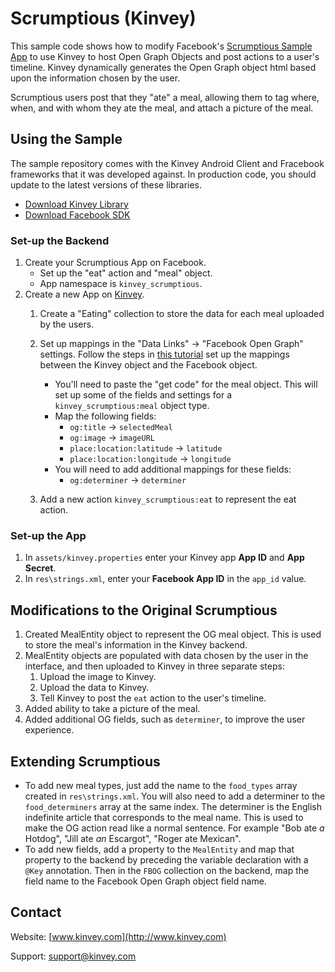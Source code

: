 Scrumptious (Kinvey)
=====
This sample code shows how to modify Facebook's [Scrumptious Sample App](https://github.com/facebook/facebook-android-sdk/tree/master/samples/Scrumptious) to use Kinvey to host Open Graph Objects and post actions to a user's timeline. Kinvey dynamically generates the Open Graph object html based upon the information chosen by the user. 

Scrumptious users post that they "ate" a meal, allowing them to tag where, when, and with whom they ate the meal, and attach a picture of the meal. 

## Using the Sample
The sample repository comes with the Kinvey Android Client and Fracebook frameworks that it was developed against. In production code, you should update to the latest versions of these libraries.

* [Download Kinvey Library](http://devcenter.kinvey.com/android/downloads)
* [Download Facebook SDK](http://developers.facebook.com/ios/downloads/)

### Set-up the Backend
1. Create your Scrumptious App on Facebook.
    * Set up the "eat" action and "meal" object.
    * App namespace is `kinvey_scrumptious`.
2. Create a new App on [Kinvey](https://console.kinvey.com/).
    1. Create a "Eating" collection to store the data for each meal uploaded by the users.
    2. Set up mappings in the "Data Links" -> "Facebook Open Graph" settings. Follow the steps in [this tutorial](http://devcenter.kinvey.com/android/tutorials/facebook-opengraph-tutorial) set up the mappings between the Kinvey object and the Facebook object.
         * You'll need to paste the "get code" for the meal object. This will set up some of the fields and settings for a `kinvey_scrumptious:meal` object type.
         * Map the following fields:
         	* `og:title` -> `selectedMeal`
         	* `og:image` -> `imageURL`
         	* `place:location:latitude` -> `latitude`
         	* `place:location:longitude` -> `longitude`
         * You will need to add additional mappings for these fields:
            * `og:determiner` -> `determiner`          

    3. Add a new action `kinvey_scrumptious:eat` to represent the eat action.

### Set-up the App
1. In `assets/kinvey.properties` enter your Kinvey app __App ID__ and __App Secret__.
2. In `res\strings.xml`, enter your __Facebook App ID__ in the `app_id` value.

## Modifications to the Original Scrumptious
1. Created MealEntity object to represent the OG meal object. This is used to store the meal's information in the Kinvey backend.
2. MealEntity objects are populated with data chosen by the user in the interface, and then uploaded to Kinvey in three separate steps:
    1. Upload the image to Kinvey.
    2. Upload the data to Kinvey.
    3. Tell Kinvey to post the `eat` action to the user's timeline.
3. Added ability to take a picture of the meal.
4. Added additional OG fields, such as `determiner`, to improve the user experience.


## Extending Scrumptious
* To add new meal types, just add the name to the `food_types` array created in `res\strings.xml`. You will also need to add a determiner to the `food_determiners` array at the same index. The determiner is the English indefinite article that corresponds to the meal name. This is used to make the OG action read like a normal sentence. For example "Bob ate _a_ Hotdog", "Jill ate _an_ Escargot", "Roger ate Mexican".
* To add new fields, add a property to the `MealEntity` and map that property to the backend by preceding the variable declaration with a `@Key` annotation. Then in the `FBOG` collection on the backend, map the field name to the Facebook Open Graph object field name. 

## Contact
Website: [www.kinvey.com](http://www.kinvey.com)

Support: [support@kinvey.com](http://docs.kinvey.com/mailto:support@kinvey.com)